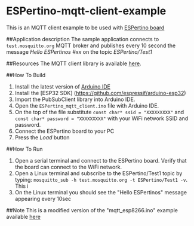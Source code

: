 # ESPertino-mqtt-client-example

This is an MQTT client example to be used with [ESPertino board](http://it.emcelettronica.com/la-nuova-scheda-espertino-per-liot)

##Application description
The sample application connects to `test.mosquitto.org` MQTT broker and publishes every 10 second the message *Hello ESPertinos #xx* on the topic *ESPertino/Test1*

##Resources
The MQTT client library is available [here](https://github.com/knolleary/pubsubclient/).

##How To Build
1. Install the latest version of [Arduino IDE](https://www.arduino.cc/en/main/software)
1. Install the [ESP32 SDK] (https://github.com/espressif/arduino-esp32)
1. Import the PubSubClient library into Arduino IDE.
1. Open the `ESPertino_mqtt_client.ino` file with Arduino IDE.
1. On the top of the file substitute `const char* ssid = "XXXXXXXXX"` and `const char* password = "XXXXXXXXX"` with your WiFi network SSID and password.
1. Connect the ESPertino board to your PC
1. Press the *Load* button

##How To Run
1. Open a serial terminal and connect to the ESPertino board. Verify that the board can connect to the WiFi network.
1. Open a Linux terminal and subscribe to the ESPertino/Test1 topic by typing: `mosquitto_sub -h test.mosquitto.org -t ESPertino/Test1 -v`. This i
1. On the Linux terminal you should see the "Hello ESPertinos" message appearing every 10sec

##Note
This is a modified version of the "mqtt_esp8266.ino" example available [here](https://github.com/knolleary/pubsubclient/tree/master/examples/mqtt_esp8266)

